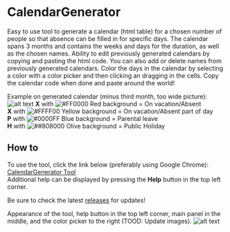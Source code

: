 # CalendarGenerator

Easy to use tool to generate a calendar (html table) for a chosen number of people so that absence can be filled in for specific days.
The calendar spans 3 months and contains the weeks and days for the duration, as well as the chosen names. Ability to edit previously generated calendars by copying and pasting the html code. You can also add or delete names from previously generated calendars.
Color the days in the calendar by selecting a color with a color picker and then clicking an dragging in the cells. Copy the calendar code when done and paste around the world!

Example on generated calendar (minus third month, too wide picture):
![alt text](https://user-images.githubusercontent.com/34168761/70907120-510f3600-2008-11ea-9d36-3916147c349c.png)
**X** with ![#FF0000](https://placehold.it/15/FF0000/000000?text=+) Red background = On vacation/Absent </br>
**X** with ![#FFFF00](https://placehold.it/15/FFFF00/000000?text=+) Yellow background = On vacation/Absent part of day  </br>
**P** with ![#0000FF](https://placehold.it/15/0000FF/000000?text=+) Blue background = Parental leave  </br>
**H** with ![##808000](https://placehold.it/15/808000/000000?text=+) Olive background = Public Holiday  </br>

## How to
To use the tool, click the link below (preferably using Google Chrome): </br>
[CalendarGenerator Tool](https://pidlik.github.io/CalendarGenerator/) </br>
Additional help can be displayed by pressing the **Help** button in the top left corner. </br>

Be sure to check the latest [releases](https://github.com/Pidlik/CalendarGenerator/releases) for updates! </br>

Appearance of the tool, help button in the top left corner, main panel in the middle, and the color picker to the right (TOOD: Update images).
![alt text](https://user-images.githubusercontent.com/34168761/70907119-50769f80-2008-11ea-9140-d9fce47fd991.png)


